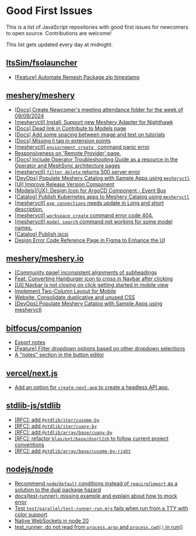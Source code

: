 # Good First Issues

This is a list of JavaScript repositories with good first issues for newcomers to open source. Contributions are welcome!

This list gets updated every day at midnight.

## [ItsSim/fsolauncher](https://github.com/ItsSim/fsolauncher)

- [[Feature] Automate Remesh Package zip timestamp](https://github.com/ItsSim/fsolauncher/issues/94)

## [meshery/meshery](https://github.com/meshery/meshery)

- [[Docs] Create Newcomer's meeting attendance folder for the week of 09/09/2024](https://github.com/meshery/meshery/issues/11929)
- [[mesheryctl] Install: Support new Meshery Adapter for Nighthawk](https://github.com/meshery/meshery/issues/10371)
- [[Docs] Dead link in Contribute to Models page](https://github.com/meshery/meshery/issues/11928)
- [[Docs] Add some spacing between image and text on tutorials](https://github.com/meshery/meshery/issues/11783)
- [[Docs] Missing li tag in extension points](https://github.com/meshery/meshery/issues/11782)
- [[mesheryctl] `enviornment create ` command panic error](https://github.com/meshery/meshery/issues/11314)
- [Responsiveness on 'Remote Provider' page.](https://github.com/meshery/meshery/issues/10743)
- [[Docs] Include Operator Troubleshooting Guide as a resource in the Operator and MeshSync architecture pages](https://github.com/meshery/meshery/issues/11430)
- [[mesheryctl] `filter delete` returns 500 server error](https://github.com/meshery/meshery/issues/11318)
- [[DevOps] Populate Meshery Catalog with Sample Apps using `mesheryctl`](https://github.com/meshery/meshery/issues/10458)
- [[UI] Improve Release Version Component](https://github.com/meshery/meshery/issues/9569)
- [[Models][UX]: Design Icon for ArgoCD Component - Event Bus](https://github.com/meshery/meshery/issues/10297)
- [[Catalog] Publish Kubernetes apps to Meshery Catalog using `mesheryctl`](https://github.com/meshery/meshery/issues/10444)
- [[mesheryctl] `exp connections` needs update in Long and short description.](https://github.com/meshery/meshery/issues/11311)
- [[mesheryctl] `workspace create` command error code 404.](https://github.com/meshery/meshery/issues/11312)
- [[mesheryctl] `model search` command not working for some model names.](https://github.com/meshery/meshery/issues/11319)
- [[Catalog] Publish iscsi](https://github.com/meshery/meshery/issues/9287)
- [Design Error Code Reference Page in Figma to Enhance the UI ](https://github.com/meshery/meshery/issues/8995)

## [meshery/meshery.io](https://github.com/meshery/meshery.io)

- [[Community page] inconsistent alignments of subheadings](https://github.com/meshery/meshery.io/issues/1895)
- [Feat: Converting Hamburger icon to cross in Navbar after clicking](https://github.com/meshery/meshery.io/issues/1894)
- [[UI] Navbar is not closing on click getting started in mobile view](https://github.com/meshery/meshery.io/issues/1888)
- [Implement Two-Column Layout for Mobile](https://github.com/meshery/meshery.io/issues/1827)
- [Website: Consolidate duplicative and unused CSS](https://github.com/meshery/meshery.io/issues/896)
- [[DevOps] Populate Meshery Catalog with Sample Apps using mesheryctl](https://github.com/meshery/meshery.io/issues/1650)

## [bitfocus/companion](https://github.com/bitfocus/companion)

- [Export notes](https://github.com/bitfocus/companion/issues/1711)
- [[Feature] Filter dropdown options based on other dropdown selections](https://github.com/bitfocus/companion/issues/1635)
- [A "notes" section in the button editor](https://github.com/bitfocus/companion/issues/760)

## [vercel/next.js](https://github.com/vercel/next.js)

- [Add an option for `create-next-app` to create a headless API app.](https://github.com/vercel/next.js/issues/68118)

## [stdlib-js/stdlib](https://github.com/stdlib-js/stdlib)

- [[RFC]: add `@stdlib/iter/cusome-by`](https://github.com/stdlib-js/stdlib/issues/2338)
- [[RFC]: add `@stdlib/iter/cuany-by`](https://github.com/stdlib-js/stdlib/issues/2335)
- [[RFC]: add `@stdlib/array/base/cuany-by`](https://github.com/stdlib-js/stdlib/issues/2323)
- [[RFC]: refactor `blas/ext/base/dsort2sh` to follow current project conventions](https://github.com/stdlib-js/stdlib/issues/1497)
- [[RFC]: add `@stdlib/array/base/cusome-by-right`](https://github.com/stdlib-js/stdlib/issues/2330)

## [nodejs/node](https://github.com/nodejs/node)

- [Recommend `node`/`default` conditions instead of `require`/`import` as a solution to the dual package hazard](https://github.com/nodejs/node/issues/52174)
- [docs(test-runner): missing example and explain about how to mock error](https://github.com/nodejs/node/issues/52357)
- [Test `test/parallel/test-runner-run.mjs` fails when run from a TTY with color support](https://github.com/nodejs/node/issues/54551)
- [Native WebSockets in node 20](https://github.com/nodejs/node/issues/53684)
- [test_runner: do not read from `process.argv` and `process.cwd()` in run()](https://github.com/nodejs/node/issues/53867)

